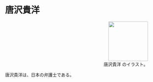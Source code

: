 # 唐沢貴洋

<figure align="right">

  <img src="https://github.com/user-attachments/assets/3ea83dd1-59d0-41db-a20f-c69fd28b59bf" width="128" />
  <figcaption>唐沢貴洋 のイラスト。</figcaption>
</figure>

唐沢貴洋は、日本の弁護士である。
